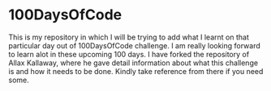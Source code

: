 # 100DaysOfCode
This is my repository in which I will be trying to add what I learnt on that particular day out of 100DaysOfCode challenge. 
I am really looking forward to learn alot in these upcoming 100 days. I have forked the repository of Allax Kallaway, where he gave detail information about what this challenge is and how it needs to be done. 
Kindly take reference from there if you need some. 
